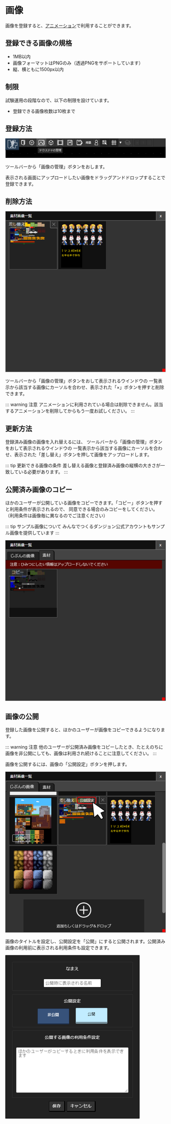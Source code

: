 # 画像

画像を登録すると、[アニメーション](/guide/animation/)で利用することができます。

## 登録できる画像の規格

- 1MB以内
- 画像フォーマットはPNGのみ（透過PNGをサポートしています）
- 縦、横ともに1500px以内

## 制限
試験運用の段階なので、以下の制限を設けています。

- 登録できる画像枚数は10枚まで

## 登録方法
![画像ボタン](./images/texture-navbar.png)

ツールバーから「画像の管理」ボタンをおします。

表示される画面にアップロードしたい画像をドラッグアンドドロップすることで登録できます。

## 削除方法
![画像ウインドウ](./images/texture-window.png)

ツールバーから「画像の管理」ボタンをおして表示されるウインドウの
一覧表示から該当する画像にカーソルを合わせ、表示された「×」ボタンを押すと削除できます。

::: warning 注意
アニメーションに利用されている場合は削除できません。該当するアニメーションを削除してからもう一度お試しください。
:::

## 更新方法
登録済み画像の画像を入れ替えるには、
ツールバーから「画像の管理」ボタンをおして表示されるウインドウの
一覧表示から該当する画像にカーソルを合わせ、表示された「差し替え」ボタンを押して画像をアップロードします。

::: tip 更新できる画像の条件
差し替える画像と登録済み画像の縦横の大きさが一致している必要があります。
:::

## 公開済み画像のコピー
ほかのユーザーが公開している画像をコピーできます。「コピー」ボタンを押すと利用条件が表示されるので、
同意できる場合のみコピーをしてください。
（利用条件は画像毎に異なるのでご注意ください）

::: tip サンプル画像について
みんなでつくるダンジョン公式アカウントもサンプル画像を提供しています
:::

![公開済み画像一覧](./images/texture-pub-items.png)


## 画像の公開
登録した画像を公開すると、ほかのユーザーが画像をコピーできるようになります。

::: warning 注意
他のユーザーが公開済み画像をコピーしたとき、たとえのちに画像を非公開にしても、画像は利用され続けることに注意してください。
:::

画像を公開するには、画像の「公開設定」ボタンを押します。

![画像の公開ボタン](./images/texture-pub-button.png)

画像のタイトルを設定し、公開設定を「公開」にすると公開されます。公開済み画像の利用前に表示される利用条件も設定できます。

![画像の公開ウインドウ](./images/texture-pub-window.png)
